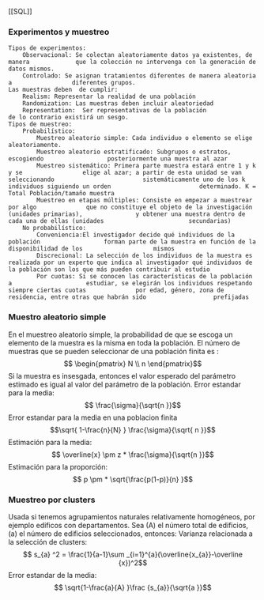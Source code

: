 [[SQL]]

### Experimentos y muestreo
	Tipos de experimentos:
		Observacional: Se colectan aleatoriamente datos ya existentes, de manera             que la colección no intervenga con la generación de datos mismos.
		Controlado: Se asignan tratamientos diferentes de manera aleatoria a                 diferentes grupos.
	Las muestras deben  de cumplir:
		Realism: Representar la realidad de una población 
		Randomization: Las muestras deben incluir aleatoriedad
		Representation:  Ser representativas de la población
	de lo contrario existirá un sesgo.
	Tipos de muestreo:
		Probabilístico:
			Muestreo aleatorio simple: Cada individuo o elemento se elige                       aleatoriamente.
			Muestreo aleatorio estratificado: Subgrupos o estratos, escogiendo                  posteriormente una muestra al azar
			Muestreo sistemático: Primera parte muestra estará entre 1 y k y se                 elige al azar; a partir de esta unidad se van seleccionando                         sistemáticamente uno de los k individuos siguiendo un orden                         determinado. K = Total Población/tamaño muestra
			Muestreo en etapas múltiples: Consiste en empezar a muestrear por algo              que no constituye el objeto de la investigación (unidades primarias),               y obtener una muestra dentro de cada una de ellas (unidades                        secundarias)
		No probabilístico:
			Conveniencia:El investigador decide qué individuos de la población                  forman parte de la muestra en función de la disponibilidad de los                    mismos
			Discrecional: La selección de los individuos de la muestra es                       realizada por un experto que indica al investigador qué individuos de               la población son los que más pueden contribuir al estudio
			Por cuotas: Si se conocen las características de la población a                     estudiar, se elegirán los individuos respetando siempre ciertas cuotas              por edad, género, zona de residencia, entre otras que habrán sido                   prefijadas
### Muestro aleatorio simple
En el muestreo aleatorio simple, la probabilidad de que se escoga un elemento de la muestra es la misma en toda la población. El número de muestras que se pueden seleccionar de una población finita es :
$$ \begin{pmatrix}   N \\ n \end{pmatrix}$$
Si la muestra es insesgada, entonces el valor esperado del parámetro estimado es igual al valor del parámetro de la población.
	Error estandar para la media:$$ \frac{\sigma}{\sqrt{n  }}$$Error estandar para la media en una poblacion finita
$$\sqrt{ 1-\frac{n}{N} } \frac{\sigma}{\sqrt{ n }}$$
	Estimación para la media: $$ \overline{x} \pm z * \frac{\sigma}{\sqrt{n  }}$$
	Estimación para la proporción: $$ p \pm * \sqrt{\frac{p(1-p)}{n}  }$$
### Muestreo por clusters
Usada si tenemos agrupamientos  naturales relativamente homogéneos, por ejemplo edificos con departamentos.
Sea (A) el número total de edificios, (a) el número de edificios seleccionados, entonces:
	Varianza relacionada a la selección de clusters:
	$$ s_{a} ^2 = \frac{1}{a-1}\sum _{i=1}^{a}(\overline{x_{a}}-\overline {x})^2$$
	Error estandar de la media:
	$$ \sqrt{1-\frac{a}{A}  }\frac {s_{a}}{\sqrt{a  }}$$





